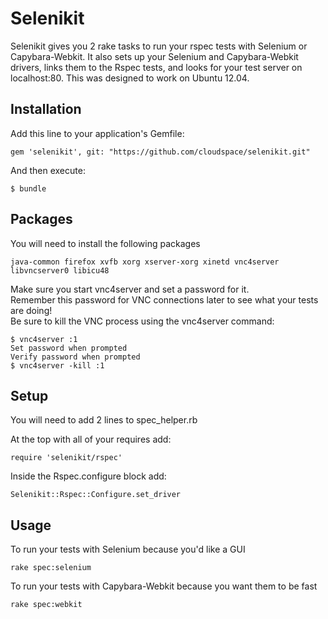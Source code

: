 # Selenikit

Selenikit gives you 2 rake tasks to run your rspec tests with Selenium or Capybara-Webkit.  It also sets up your Selenium and Capybara-Webkit drivers, links them to the Rspec tests, and looks for your test server on localhost:80.  This was designed to work on Ubuntu 12.04.

## Installation

Add this line to your application's Gemfile:

    gem 'selenikit', git: "https://github.com/cloudspace/selenikit.git"

And then execute:

    $ bundle

## Packages

You will need to install the following packages

    java-common firefox xvfb xorg xserver-xorg xinetd vnc4server libvncserver0 libicu48
    
Make sure you start vnc4server and set a password for it.  
Remember this password for VNC connections later to see what your tests are doing!  
Be sure to kill the VNC process using the vnc4server command:

    $ vnc4server :1
    Set password when prompted
    Verify password when prompted
    $ vnc4server -kill :1

## Setup

You will need to add 2 lines to spec_helper.rb

At the top with all of your requires add:
    
    require 'selenikit/rspec'
        
Inside the Rspec.configure block add:
    
    Selenikit::Rspec::Configure.set_driver
        
## Usage

To run your tests with Selenium because you'd like a GUI

    rake spec:selenium

To run your tests with Capybara-Webkit because you want them to be fast

    rake spec:webkit